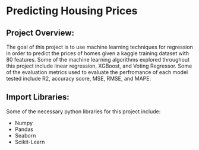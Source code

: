 
# Predicting Housing Prices

## Project Overview:

The goal of this project is to use machine learning techniques for regression in order to predict the prices of homes given a kaggle training dataset with 80 features. Some of the machine learning algorithms explored throughout this project include linear regression, XGBoost, and Voting Regressor. Some of the evaluation metrics used to evaluate the perfromance of each model tested include R2, accuracy score, MSE, RMSE, and MAPE.

## Import Libraries:

Some of the necessary python libraries for this project include:

- Numpy
- Pandas
- Seaborn
- Scikit-Learn
